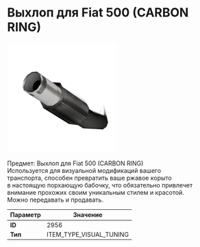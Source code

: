 # Выхлоп для Fiat 500 (CARBON RING)

![Item Image](../img/2956.webp?raw=true)

Предмет: Выхлоп для Fiat 500 (CARBON RING)<br>Используется для визуальной модификаций вашего<br>транспорта, способен превратить ваше ржавое корыто<br>в настоящую порхающую бабочку, что обязательно привлечет<br>внимание прохожих своим уникальным стилем и красотой.<br>Можно передавать и продавать.


| Параметр | Значение |
|----------|----------|
| **ID** | 2956 |
| **Тип** | ITEM_TYPE_VISUAL_TUNING |

